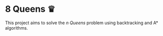 # 8 Queens ♛

This project aims to solve the *n Queens* problem using backtracking and A* algorithms.
